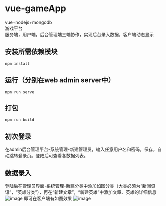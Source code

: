# vue-gameApp
vue+nodejs+mongodb<br>
游戏平台<br>
服务端，用户端，后台管理端三端协作，实现后台录入数据，客户端动态显示
## 安装所需依赖模块
```
npm install
```

## 运行（分别在web admin server中）
```
npm run serve
```

## 打包
```
npm run build
```
## 初次登录
在admin后台管理平台-系统管理-新建管理员，输入任意用户名和密码，保存，自动跳转登录页。登陆后可查看各数据列表。

## 数据录入
登陆后在管理员界面-系统管理-新建分类中添加如图分类（大类必须为“新闻资讯”，“英雄分类”），再在“新建文章”，“新建英雄”中添加文章、英雄的详细信息
![image](https://user-images.githubusercontent.com/96785394/166107086-dec792a3-36cf-4e18-9fc0-90cffa8ee594.png)
即可在客户端有如图效果
![image](https://user-images.githubusercontent.com/96785394/166107285-fa7eb485-355f-499a-960b-bfcd16e45656.png)
